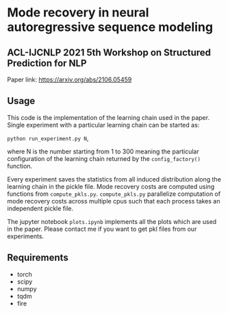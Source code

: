 # Mode recovery in neural autoregressive sequence modeling

## ACL-IJCNLP 2021 5th Workshop on Structured Prediction for NLP

Paper link: https://arxiv.org/abs/2106.05459


## Usage

This code is the implementation of the learning chain used in the paper. Single experiment with a particular learning chain can be started as:

`python run_experiment.py N`,

where N is the number starting from 1 to 300 meaning the particular configuration of the learning chain returned by the `config_factory()` function.

Every experiment saves the statistics from all induced distribution along the learning chain in the pickle file. Mode recovery costs are computed using functions from `compute_pkls.py`. `compute_pkls.py` parallelize computation of mode recovery costs across multiple cpus such that each process takes an independent pickle file.

The jupyter notebook `plots.ipynb` implements all the plots which are used in the paper. Please contact me if you want to get pkl files from our experiments.

## Requirements

* torch
* scipy
* numpy
* tqdm
* fire
